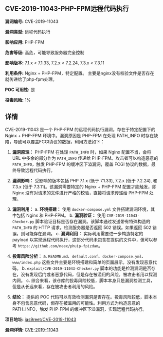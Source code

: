 ## CVE-2019-11043-PHP-FPM远程代码执行

**漏洞编号:** CVE-2019-11043

**漏洞类型:** 远程代码执行

**影响应用:** PHP-FPM

**危害等级:** 高危，可能导致服务器完全控制

**影响版本:** 7.1.x < 7.1.33, 7.2.x < 7.2.24, 7.3.x < 7.3.11

**利用条件:** Nginx + PHP-FPM，特定配置。 主要是nginx没有校验文件是否存在就传递给了php-fpm处理。

**POC 可用性:** 是

**投毒风险:** 1%

## 详情

CVE-2019-11043 是一个 PHP-FPM 的远程代码执行漏洞，存在于特定配置下的 Nginx + PHP-FPM 环境中。漏洞原因是 PHP-FPM 在处理 PATH_INFO 时存在缺陷，导致可以覆盖FCGI协议的数据，利用方法如下：

1.  **漏洞原理：** PHP-FPM 在处理 `PATH_INFO` 时，如果 Nginx 配置不当，会将 URL 中多余的部分作为 `PATH_INFO` 传递给 PHP-FPM。攻击者可以构造恶意的 `PATH_INFO`，触发 PHP-FPM 的缓冲区下溢漏洞，覆盖 FCGI 协议的数据，最终导致远程代码执行。

2.  **漏洞影响：**  受影响的版本包括 PHP 7.1.x (低于 7.1.33), 7.2.x (低于 7.2.24), 和 7.3.x (低于 7.3.11)。该漏洞需要特定的 Nginx + PHP-FPM 配置才能触发，即 Nginx 没有对请求的文件进行严格的校验，直接将请求传递给 PHP-FPM 处理。

3.  **漏洞利用：**
    a.  **环境搭建：** 使用 `docker-compose.yml` 文件搭建漏洞环境，其中包括 Nginx 和 PHP-FPM。
    b.  **漏洞验证：** 使用 `CVE-2019-11043-Checker.py` 脚本验证目标是否存在漏洞。该脚本通过发送带有特殊构造的 `PATH_INFO` 的 HTTP 请求，检测服务器是否返回 502 错误。如果返回 502 错误，则可能存在漏洞。
    c.  **漏洞利用：** 实际利用需要进一步构造特定的 payload 以实现远程代码执行，这部分代码未包含在提供的文件中，但可以参考 `https://github.com/neex/phuip-fpizdam`。

4.  **投毒风险分析：**
    a.  `README.md`、`default.conf`、`docker-compose.yml`、`www/index.php` 这些文件主要是环境搭建和简单的页面展示，没有发现恶意代码。
    b.  `exploit/CVE-2019-11043-Checker.py` 脚本的功能是检测漏洞是否存在，没有发现后门或者恶意代码，但是存在被滥用的风险，被攻击者用以探测内网。
    c.  综合来看，该仓库的投毒风险较低，脚本本身只是漏洞检测工具，但是从长远来看，存在被攻击者利用的风险。

5.  **结论：**  提供的 POC 代码可以有效检测漏洞是否存在。投毒风险较低，脚本本身不包含恶意代码，但存在被滥用的可能性。利用方式为构造恶意的 PATH_INFO，触发 PHP-FPM 的缓冲区下溢漏洞，实现远程代码执行。

**项目地址:** [jas9reet/CVE-2019-11043](https://github.com/jas9reet/CVE-2019-11043)

**漏洞详情:** [CVE-2019-11043](https://nvd.nist.gov/vuln/detail/CVE-2019-11043)